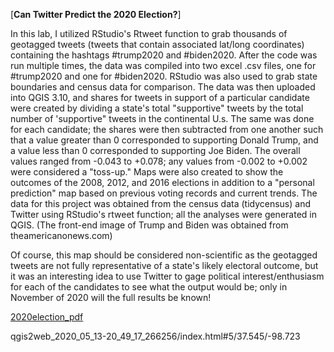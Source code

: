[**Can Twitter Predict the 2020 Election?**]

In this lab, I utilized RStudio's Rtweet function to grab thousands of geotagged tweets (tweets that contain associated lat/long coordinates) containing the hashtags #trump2020 and #biden2020. After the code was run multiple times, the data was compiled into two excel .csv files, one for #trump2020 and one for #biden2020. RStudio was also used to grab state boundaries and census data for comparison. The data was then uploaded into QGIS 3.10, and shares for tweets in support of a particular candidate were created by dividing a state's total "supportive" tweets by the total number of 'supportive" tweets in the continental U.s. The same was done for each candidate; the shares were then subtracted from one another such that a value greater than 0 corresponded to supporting Donald Trump, and a value less than 0 corresponded to supporting Joe Biden. The overall values ranged from -0.043 to +0.078; any values from -0.002 to +0.002 were considered a "toss-up." Maps were also created to show the outcomes of the 2008, 2012, and 2016 elections in addition to a "personal prediction" map based on previous voting records and current trends. The data for this project was obtained from the census data (tidycensus) and Twitter using RStudio's rtweet function; all the analyses were generated in QGIS. (The front-end image of Trump and Biden was obtained from theamericanonews.com)

Of course, this map should be considered non-scientific as the geotagged tweets are not fully representative of a state's likely electoral outcome, but it was an interesting idea to use Twitter to gage political interest/enthusiasm for each of the candidates to see what the output would be; only in November of 2020 will the full results be known! 

<a href="/pdf/NickGiro_Project2.pdf">2020election_pdf</a>

qgis2web_2020_05_13-20_49_17_266256/index.html#5/37.545/-98.723
